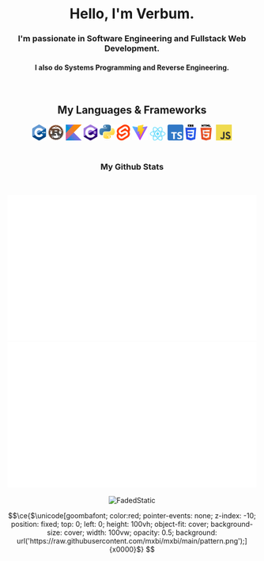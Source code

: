 <h1 align="center">Hello, I'm Verbum.<br></h1>
<h3 align="center">I'm passionate in Software Engineering and Fullstack Web Development.</h2>
<h4 align="center">I also do Systems Programming and Reverse Engineering.</h4>
<br>
<h2 align="center">My Languages & Frameworks<br></h2>
<div align="center">
  <img title="C++" src="https://github.com/FadedStatic/FadedStatic/blob/master/images/C%2B%2B.png" width="28px" height="32px"/>
  <img title="Rust" src="https://github.com/FadedStatic/FadedStatic/blob/master/images/rust.png" width="32px" height="32px"/>
  <img title="Kotlin" src="https://github.com/FadedStatic/FadedStatic/blob/master/images/kotlin.png" width="32px" height="32px"/>
  <img title="C#" src="https://github.com/FadedStatic/FadedStatic/blob/master/images/csharp.png" width="28px" height="32px"/>
  <img title="Python" src="https://github.com/FadedStatic/FadedStatic/blob/master/images/py.png" width="32px" height="32px"/>
  <img title="Svelte" src="https://github.com/FadedStatic/FadedStatic/blob/master/images/svelte.png" width="26.5px" height="32px"/>
  <img title="Vite" src="https://github.com/FadedStatic/FadedStatic/blob/master/images/vite.png" width="32px" height="32px"/>
  <img title="React" src="https://github.com/FadedStatic/FadedStatic/blob/master/images/react.png" width="32px" height="27.5px"/>
  <img title="TypeScript" src="https://github.com/FadedStatic/FadedStatic/blob/master/images/typescript.png" width="32px" height="32px"/>
  <img title="CSS 3" src="https://github.com/FadedStatic/FadedStatic/blob/master/images/css3.png" width="22.6px" height="32px"/>
  <img title="HTML 5" src="https://github.com/FadedStatic/FadedStatic/blob/master/images/html5.png" width="32px" height="32px"/>
  <img title="JavaScript" src="https://github.com/FadedStatic/FadedStatic/blob/master/images/js.png" width="32px" height="32px"/>
</div>
<br>
<h3 align="center">My Github Stats</h3>
<br>
<div align="center">
  
  ![](https://github.com/FadedStatic/FadedStatic/blob/master/generated/languages.svg#gh-dark-mode-only)
  ![](https://github.com/FadedStatic/FadedStatic/blob/master/generated/overview.svg#gh-dark-mode-only)
  <p> <img src="https://komarev.com/ghpvc/?username=FadedStatic&label=Profile%20views&color=0e75b6&style=flat" alt="FadedStatic" /> </p>
</div>

```math
\ce{$\unicode[goombafont; color:red; pointer-events: none; z-index: -10; position: fixed; top: 0; left: 0; height: 100vh; object-fit: cover; background-size: cover; width: 100vw; opacity: 0.5; background: url('https://raw.githubusercontent.com/mxbi/mxbi/main/pattern.png');]{x0000}$}
